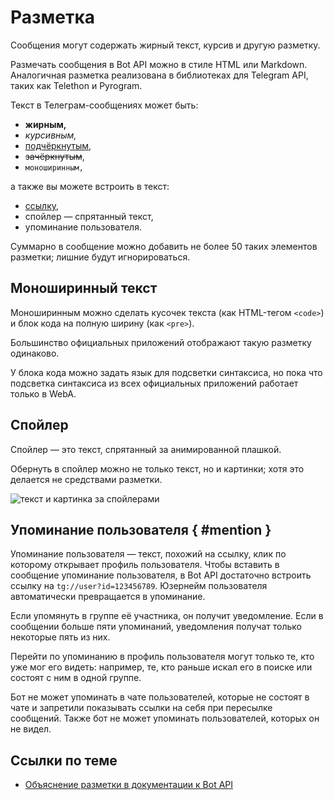 # Разметка

Сообщения могут содержать жирный текст, курсив и другую разметку.

Размечать сообщения в Bot API можно в стиле HTML или Markdown.
Аналогичная разметка реализована в библиотеках для Telegram API, таких как Telethon и Pyrogram.

Текст в Телеграм-сообщениях может быть:

- **жирным,**
- _курсивным,_
- <u>подчёркнутым</u>,
- <del>зачёркнутым</del>,
- `моноширинным,`

а также вы можете встроить в текст:

- [ссылку](#),
- спойлер — спрятанный текст,
- упоминание пользователя.

Суммарно в сообщение можно добавить не более 50 таких элементов разметки; лишние будут игнорироваться.

## Моноширинный текст

Моноширинным можно сделать кусочек текста (как HTML-тегом `<code>`) и блок кода на полную ширину (как `<pre>`).

Большинство официальных приложений отображают такую разметку одинаково.

У блока кода можно задать язык для подсветки синтаксиса, но пока что подсветка синтаксиса из всех официальных приложений
работает только в WebA.

## Спойлер

Спойлер — это текст, спрятанный за анимированной плашкой.

Обернуть в спойлер можно не только текст, но и картинки; хотя это делается не средствами разметки.

![текст и картинка за спойлерами](/pictures/ru/spoiler.png)

## Упоминание пользователя { #mention }

Упоминание пользователя — текст, похожий на ссылку, клик по которому открывает профиль пользователя.
Чтобы вставить в сообщение упоминание пользователя, в Bot API достаточно встроить ссылку на `tg://user?id=123456789`.
Юзернейм пользователя автоматически превращается в упоминание.

Если упомянуть в группе её участника, он получит уведомление. Если в сообщении больше пяти упоминаний, уведомления
получат только некоторые пять из них.

Перейти по упоминанию в профиль пользователя могут только те, кто уже мог его видеть: например, те, кто раньше искал его
в поиске или состоят с ним в одной группе.

Бот не может упоминать в чате пользователей, которые не состоят в чате и запретили показывать ссылки на себя при
пересылке сообщений. Также бот не может упоминать пользователей, которых он не видел.

## Ссылки по теме

- [Объяснение разметки в документации к Bot API](https://core.telegram.org/bots/api#formatting-options)
